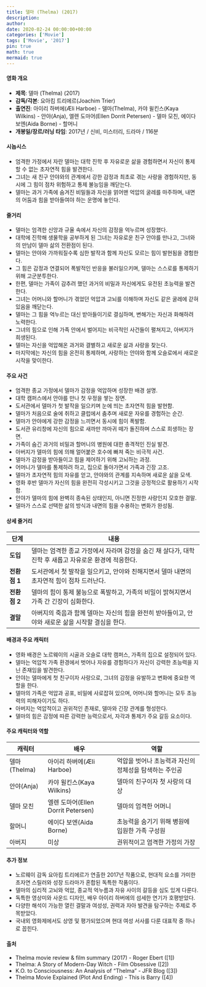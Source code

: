 ```yaml
---
title: 델마 (Thelma) (2017)
description: 
author: 
date: 2020-02-24 00:00:00+00:00
categories: ['Movie']
tags: ['Movie', '2017']
pin: true
math: true
mermaid: true
---
```

#### 영화 개요

- **제목**: 델마 (Thelma) (2017)  
- **감독/각본**: 요아킴 트리에르(Joachim Trier)  
- **출연진**: 아이리 하버에(Æli Harboe) - 델마(Thelma), 카야 윌킨스(Kaya Wilkins) - 안야(Anja), 엘렌 도마어(Ellen Dorrit Petersen) - 델마 모친, 에이다 보엔(Aida Borne) - 할머니  
- **개봉일/장르/러닝 타임**: 2017년 / 신비, 미스터리, 드라마 / 116분  

#### 시놉시스

- 엄격한 가정에서 자란 델마는 대학 진학 후 자유로운 삶을 경험하면서 자신이 통제할 수 없는 초자연적 힘을 발견한다.  
- 그녀는 새 친구 안야와의 관계에서 강한 감정과 최초로 겪는 사랑을 경험하지만, 동시에 그 힘이 점차 위험하고 통제 불능임을 깨닫는다.  
- 델마는 과거 가족에 숨겨진 비밀들과 자신을 얽어맨 억압의 굴레를 마주하며, 내면의 어둠과 힘을 받아들여야 하는 운명에 놓인다.  

#### 줄거리

- 델마는 엄격한 신앙과 규율 속에서 자신의 감정을 억누르며 성장했다.  
- 대학에 진학해 생물학을 공부하게 된 그녀는 자유로운 친구 안야를 만나고, 그녀와의 만남이 델마 삶의 전환점이 된다.  
- 델마는 안야와 가까워질수록 심한 발작과 함께 자신도 모르는 힘이 발현됨을 경험한다.  
- 그 힘은 감정과 연결되어 폭발적인 반응을 불러일으키며, 델마는 스스로를 통제하기 위해 고군분투한다.  
- 한편, 델마는 가족이 감추려 했던 과거의 비밀과 자신에게도 유전된 초능력을 발견한다.  
- 그녀는 어머니와 할머니가 겪었던 억압과 고뇌를 이해하며 자신도 같은 굴레에 갇혀 있음을 깨닫는다.  
- 델마는 그 힘을 억누르는 대신 받아들이기로 결심하며, 변해가는 자신과 화해하려 노력한다.  
- 그녀의 힘으로 인해 가족 안에서 벌어지는 비극적인 사건들이 펼쳐지고, 아버지가 희생된다.  
- 델마는 자신을 억압해온 과거와 결별하고 새로운 삶과 사랑을 찾는다.  
- 마지막에는 자신의 힘을 온전히 통제하며, 사랑하는 안야와 함께 오슬로에서 새로운 시작을 맞이한다.  

#### 주요 사건

- 엄격한 종교 가정에서 델마가 감정을 억압하며 성장한 배경 설명.  
- 대학 캠퍼스에서 안야를 만나 첫 우정을 쌓는 장면.  
- 도서관에서 델마가 첫 발작을 일으키며 눈에 띄는 초자연적 힘을 발현함.  
- 델마가 처음으로 술에 취하고 클럽에서 춤추며 새로운 자유를 경험하는 순간.  
- 델마가 안야에게 강한 감정을 느끼면서 동시에 힘이 폭발함.  
- 도서관 유리창에 자신의 힘으로 새까만 까마귀 떼가 돌진하며 스스로 희생하는 장면.  
- 가족이 숨긴 과거의 비밀과 할머니의 병원에 대한 충격적인 진실 발견.  
- 아버지가 델마의 힘에 의해 얼어붙은 호수에 빠져 죽는 비극적 사건.  
- 델마가 감정을 받아들이고 힘을 제어하기 위해 고뇌하는 과정.  
- 어머니가 델마를 통제하려 하고, 집으로 돌아가면서 가족과 긴장 고조.  
- 델마가 초자연적 힘의 자유를 얻고, 안야와의 관계를 지속하며 새로운 삶을 모색.  
- 영화 후반 델마가 자신의 힘을 완전히 각성시키고 그것을 긍정적으로 활용하기 시작함.  
- 안야가 델마의 힘에 완벽히 종속된 상태인지, 아니면 진정한 사랑인지 모호한 결말.  
- 델마가 스스로 선택한 삶의 방식과 내면의 힘을 수용하는 변화가 완성됨.  

#### 상세 줄거리

| **단계** | **내용** |
|----------|----------|
| **도입** | 델마는 엄격한 종교 가정에서 자라며 감정을 숨긴 채 살다가, 대학 진학 후 새롭고 자유로운 환경에 적응한다. |
| **전환점 1** | 도서관에서 첫 발작을 일으키고, 안야와 친해지면서 델마 내면의 초자연적 힘이 점차 드러난다. |
| **전환점 2** | 델마의 힘이 통제 불능으로 폭발하고, 가족의 비밀이 밝혀지면서 가족 간 긴장이 심화한다. |
| **결말** | 아버지의 죽음과 함께 델마는 자신의 힘을 완전히 받아들이고, 안야와 새로운 삶을 시작할 결심을 한다. |

#### 배경과 주요 캐릭터

- 영화 배경은 노르웨이의 시골과 오슬로 대학 캠퍼스, 가족의 집으로 설정되어 있다.  
- 델마는 억압적 가족 환경에서 벗어나 자유를 경험하다가 자신이 강력한 초능력을 지닌 존재임을 발견한다.  
- 안야는 델마에게 첫 친구이자 사랑으로, 그녀의 감정을 유발하고 변화에 중요한 역할을 한다.  
- 델마의 가족은 억압과 공포, 비밀에 사로잡혀 있으며, 어머니와 할머니는 모두 초능력의 피해자이기도 하다.  
- 아버지는 억압적이고 권위적인 존재로, 델마와 긴장 관계를 형성한다.  
- 델마의 힘은 감정에 따른 강력한 능력으로서, 자각과 통제가 주요 갈등 요소이다.  

#### 주요 캐릭터와 역할

| **캐릭터** | **배우** | **역할** |
|------------|----------|----------|
| 델마(Thelma) | 아이리 하버에(Æli Harboe) | 억압을 벗어나 초능력과 자신의 정체성을 탐색하는 주인공 |
| 안야(Anja) | 카야 윌킨스(Kaya Wilkins) | 델마의 친구이자 첫 사랑의 대상                         |
| 델마 모친 | 엘렌 도마어(Ellen Dorrit Petersen) | 델마의 엄격한 어머니                                |
| 할머니 | 에이다 보엔(Aida Borne) | 초능력을 숨기기 위해 병원에 입원한 가족 구성원         |
| 아버지 | 미상 | 권위적이고 엄격한 가정의 가장                             |

#### 추가 정보

- 노르웨이 감독 요아킴 트리에르가 연출한 2017년 작품으로, 현대적 요소를 가미한 초자연 스릴러와 성장 드라마가 혼합된 독특한 작품이다.  
- 델마의 심리적 고뇌와 억압, 종교적 억누름과 자유 사이의 갈등을 심도 있게 다룬다.  
- 독특한 영상미와 사운드 디자인, 배우 아이리 하버에의 섬세한 연기가 호평받았다.  
- 다양한 해석이 가능한 열린 결말과 여성성, 권력과 자아 발견을 탐구하는 주제로 주목받았다.  
- 국내외 영화제에서도 상영 및 평가되었으며 현대 여성 서사를 다룬 대표작 중 하나로 꼽힌다.  

#### 출처

- Thelma movie review & film summary (2017) - Roger Ebert ([1])  
- Thelma: A Story of Modern-Day Witch - Film Obsessive ([2])  
- K.O. to Consciousness: An Analysis of “Thelma” - JFR Blog ([3])  
- Thelma Movie Explained (Plot And Ending) - This is Barry ([4])
